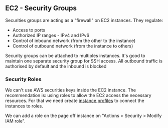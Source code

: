 ## EC2 - Security Groups

Securities groups are acting as a "firewall" on EC2 instances. They regulate:

- Access to ports
- Authorized IP ranges - IPv4 and IPv6
- Control of inbound network (from the other to the instance)
- Control of outbound network (from the instance to others)

Security groups can be attached to multiples instances.
It's good to maintain one separate security group for SSH access.
All outbound traffic is authorised by default and the inbound is blocked

### Security Roles

We can't use AWS securities keys inside the EC2 instance. The recommendation is: using roles to allow the EC2 access the
necessary resources. For that we need
create [instance profiles](https://docs.aws.amazon.com/IAM/latest/UserGuide/id_roles_use_switch-role-ec2_instance-profiles.html)
to connect the instances to roles.

We can add a role on the page off instance on "Actions > Security > Modify IAM role".